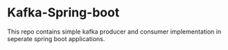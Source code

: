 # Kafka-Spring-boot
This repo contains simple kafka producer and consumer implementation in seperate spring boot applications.
